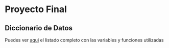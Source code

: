 # **Proyecto Final**

## Diccionario de Datos

Puedes ver [aqui](./Diccionario_de_datos.md) el listado completo con las variables y funciones utilizadas